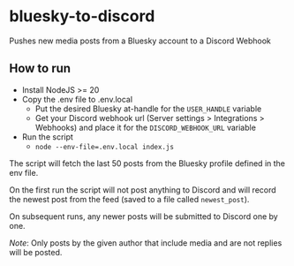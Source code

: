 # bluesky-to-discord

Pushes new media posts from a Bluesky account to a Discord Webhook

## How to run

- Install NodeJS >= 20
- Copy the .env file to .env.local
  - Put the desired Bluesky at-handle for the `USER_HANDLE` variable
  - Get your Discord webhook url (Server settings > Integrations > Webhooks) and place it for the `DISCORD_WEBHOOK_URL` variable
- Run the script
  - `node --env-file=.env.local index.js`

The script will fetch the last 50 posts from the Bluesky profile defined in the env file.

On the first run the script will not post anything to Discord and will record the newest post from the feed (saved to a file called `newest_post`).

On subsequent runs, any newer posts will be submitted to Discord one by one.

_Note_: Only posts by the given author that include media and are not replies will be posted.
